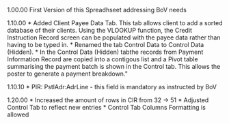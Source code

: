 1.00.00	First Version of this Spreadhseet addressing BoV needs

1.10.00
     * Added Client Payee Data Tab. This tab allows client to add a sorted database of their clients. Using the VLOOKUP function, the Credit	Instruction Record screen can be populated with the payee data rather than having to be typed in.
    * Renamed the tab Control Data to Control Data (Hidden). 
    * In the Control Data (Hidden) tabthe records from Payment Information Record are copied into a contigous list and a Pivot table summarising the payment batch is shown in the Control tab. This allows the poster to generate a payment breakdown."

1.10.10	
    * PIR: PstlAdr:AdrLine - this field is mandatory as instructed by BoV

1.20.00	
    * Increased the amount of rows in CIR from 32 -> 51
	  * Adjusted Control Tab to reflect new entries
	  * Control Tab Columns Formatting is allowed
